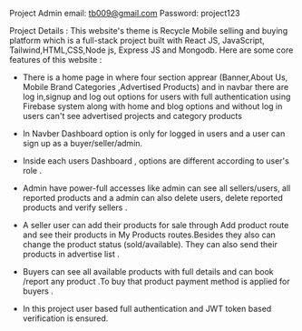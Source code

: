 Project Admin email: tb009@gmail.com
Password: project123

Project Details :
This website's theme is  Recycle Mobile selling and buying platform which is a full-stack project built with React JS, JavaScript, Tailwind,HTML,CSS,Node js, Express JS and Mongodb.
Here are some core features of this website :

* There is a home page in where four section apprear (Banner,About Us, Mobile Brand Categories ,Advertised Products) and in navbar there are log in,signup and log out options for users with full authentication using Firebase system along with home and blog options and without log in users can't see advertised projects and category products
* In Navber Dashboard option is only for logged in users and a user can sign up as a buyer/seller/admin.
* Inside each users Dashboard , options are different according to user's role .

* Admin have power-full accesses like admin can see all sellers/users, all reported products and a admin can also delete users, delete reported products and verify sellers .
* A seller user can add their products for sale through Add product route and see their products in My Products routes.Besides they also can change the product status (sold/available). They can also send their products in advertise list .

* Buyers can see all available products with full details and can book /report any product .To buy that product payment method is applied for buyers .

* In this project user based full authentication and JWT token based verification is ensured.